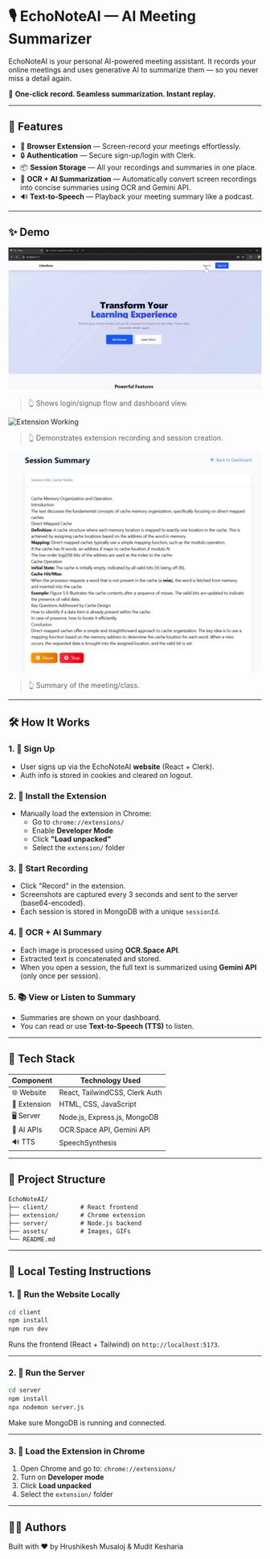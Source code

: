 # 🎙️ EchoNoteAI — AI Meeting Summarizer

EchoNoteAI is your personal AI-powered meeting assistant. It records your online meetings and uses generative AI to summarize them — so you never miss a detail again.

🚀 **One-click record. Seamless summarization. Instant replay.**

---

## 🌟 Features

- 🧩 **Browser Extension** — Screen-record your meetings effortlessly.
- 🔒 **Authentication** — Secure sign-up/login with Clerk.
- 📦 **Session Storage** — All your recordings and summaries in one place.
- 🤖 **OCR + AI Summarization** — Automatically convert screen recordings into concise summaries using OCR and Gemini API.
- 🔊 **Text-to-Speech** — Playback your meeting summary like a podcast.

---

## ✨ Demo

![Login and Dashboard](./assets/website.gif)

> 👆 Shows login/signup flow and dashboard view.

![Extension Working](./assets/extension.gif)

> 👆 Demonstrates extension recording and session creation.

<!-- Optional additional image -->
![Example Summary Page](./assets/summary.png)
> 👆 Summary of the meeting/class.

---

## 🛠️ How It Works

### 1. 📝 Sign Up
- User signs up via the EchoNoteAI **website** (React + Clerk).
- Auth info is stored in cookies and cleared on logout.

### 2. 🔌 Install the Extension
- Manually load the extension in Chrome:
  - Go to `chrome://extensions/`
  - Enable **Developer Mode**
  - Click **"Load unpacked"**
  - Select the `extension/` folder

### 3. 🎥 Start Recording
- Click "Record" in the extension.
- Screenshots are captured every 3 seconds and sent to the server (base64-encoded).
- Each session is stored in MongoDB with a unique `sessionId`.

### 4. 🧠 OCR + AI Summary
- Each image is processed using **OCR.Space API**.
- Extracted text is concatenated and stored.
- When you open a session, the full text is summarized using **Gemini API** (only once per session).

### 5. 📚 View or Listen to Summary
- Summaries are shown on your dashboard.
- You can read or use **Text-to-Speech (TTS)** to listen.

---

## 🧱 Tech Stack

| Component       | Technology Used                        |
|----------------|---------------------------------------- |
| 🌐 Website      | React, TailwindCSS, Clerk Auth         |
| 🧩 Extension    | HTML, CSS, JavaScript                  |
| 🖥️ Server       | Node.js, Express.js, MongoDB           |
| 🧠 AI APIs      | OCR.Space API, Gemini API              |
| 🔊 TTS          | SpeechSynthesis                        |

---

## 📁 Project Structure

```
EchoNoteAI/
├── client/         # React frontend
├── extension/      # Chrome extension
├── server/         # Node.js backend
├── assets/         # Images, GIFs
└── README.md
```

---

## 🧪 Local Testing Instructions

### 1. 🚀 Run the Website Locally

```bash
cd client
npm install
npm run dev
```

Runs the frontend (React + Tailwind) on `http://localhost:5173`.

---

### 2. 🔧 Run the Server

```bash
cd server
npm install
npx nodemon server.js
```

Make sure MongoDB is running and connected.

---

### 3. 🧩 Load the Extension in Chrome

1. Open Chrome and go to: `chrome://extensions/`
2. Turn on **Developer mode**
3. Click **Load unpacked**
4. Select the `extension/` folder

---

## 👨‍💻 Authors

Built with ❤️ by Hrushikesh Musaloj & Mudit Kesharia
